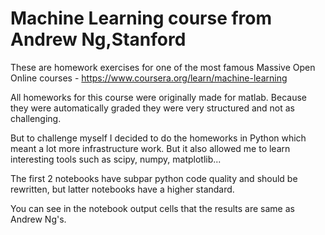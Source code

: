 # Machine Learning course from Andrew Ng,Stanford

These are homework exercises for one of the most famous Massive Open Online courses - https://www.coursera.org/learn/machine-learning  

All homeworks for this course were originally made for matlab. Because they were automatically graded they were very structured and not as challenging. 

But to challenge myself I decided to do the homeworks in Python which meant a lot more infrastructure work. 
But it also allowed me to learn interesting tools such as scipy, numpy, matplotlib...


The first 2 notebooks have subpar python code quality and should be rewritten, 
but latter notebooks have a higher standard.  

You can see in the notebook output cells that the results are same as Andrew Ng's.
